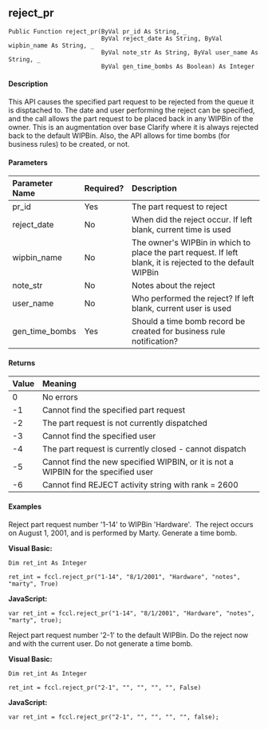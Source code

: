 reject_pr
---------

```
Public Function reject_pr(ByVal pr_id As String, _
                          ByVal reject_date As String, ByVal wipbin_name As String, _
                          ByVal note_str As String, ByVal user_name As String, _
                          ByVal gen_time_bombs As Boolean) As Integer
```

#### Description

This API causes the specified part request to be rejected from the queue it is disptached to. The date and user performing the reject can be specified, and the call allows the part request to be placed back in any WIPBin of the owner. This is an augmentation over base Clarify where it is always rejected back to the default WIPBin. Also, the API allows for time bombs (for business rules) to be created, or not.

#### Parameters

| Parameter Name | Required? | Description |
|:--- |:--- |:--- |
| pr_id | Yes | The part request to reject |
| reject_date | No | When did the reject occur. If left blank, current time is used |
| wipbin_name | No | The owner's WIPBin in which to place the part request. If left blank, it is rejected to the default WIPBin |
| note_str | No | Notes about the reject |
| user_name | No | Who performed the reject? If left blank, current user is used |
| gen_time_bombs | Yes | Should a time bomb record be created for business rule notification? |

#### Returns

| Value | Meaning |
|:--- |:--- |
| 0 | No errors |
| -1 | Cannot find the specified part request |
| -2 | The part request is not currently dispatched |
| -3 | Cannot find the specified user |
| -4 | The part request is currently closed - cannot dispatch |
| -5 | Cannot find the new specified WIPBIN, or it is not a WIPBIN for the specified user |
| -6 | Cannot find REJECT activity string with rank = 2600 |

#### Examples

Reject part request number '1-14' to WIPBin 'Hardware'.  The reject occurs on August 1, 2001, and is performed by Marty. Generate a time bomb.

**Visual Basic:**
```
Dim ret_int As Integer

ret_int = fccl.reject_pr("1-14", "8/1/2001", "Hardware", "notes", "marty", True)
```

**JavaScript:**
```
var ret_int = fccl.reject_pr("1-14", "8/1/2001", "Hardware", "notes", "marty", true);
```

Reject part request number '2-1' to the default WIPBin. Do the reject now and with the current user. Do not generate a time bomb.

**Visual Basic:**
```
Dim ret_int As Integer

ret_int = fccl.reject_pr("2-1", "", "", "", "", False)
```

**JavaScript:**
```
var ret_int = fccl.reject_pr("2-1", "", "", "", "", false);
```